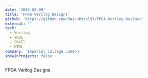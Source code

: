 ```yaml
---
date: '2016-03-09'
title: 'FPGA Verilog Designs'
github: 'https://github.com/RajanPatel97/FPGA-Verilog-Designs'
external: ''
tech:
  - Verilog
  - VHDL
  - Shell
  - HTML
company: 'Imperial College London'
showInProjects: false
---
```


FPGA Verilog Designs
